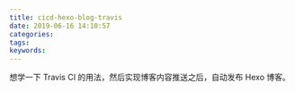 ```yaml
---
title: cicd-hexo-blog-travis
date: 2019-06-16 14:10:57
categories:
tags:
keywords:
---
```


想学一下 Travis CI 的用法，然后实现博客内容推送之后，自动发布 Hexo 博客。

<!-- more -->